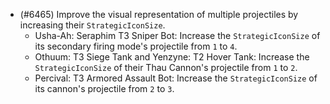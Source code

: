 - (#6465) Improve the visual representation of multiple projectiles by increasing their `StrategicIconSize`.
  - Usha-Ah: Seraphim T3 Sniper Bot: Increase the `StrategicIconSize` of its secondary firing mode's projectile from `1` to `4`. 
  - Othuum: T3 Siege Tank and Yenzyne: T2 Hover Tank: Increase the `StrategicIconSize` of their Thau Cannon's projectile from `1` to `2`.
  - Percival: T3 Armored Assault Bot: Increase the `StrategicIconSize` of its cannon's projectile from `2` to `3`. 
